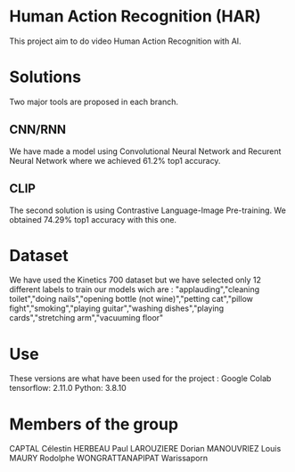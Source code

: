 # Human Action Recognition (HAR)
This project aim to do video Human Action Recognition with AI.

# Solutions
Two major tools are proposed in each branch.

## CNN/RNN
We have made a model using Convolutional Neural Network and Recurent Neural Network where we achieved 61.2% top1 accuracy.

## CLIP
The second solution is using Contrastive Language-Image Pre-training. We obtained 74.29% top1 accuracy with this one.

# Dataset
We have used the Kinetics 700 dataset but we have selected only 12 different labels to train our models wich are : 
"applauding","cleaning toilet","doing nails","opening bottle (not wine)","petting cat","pillow fight","smoking","playing guitar","washing dishes","playing cards","stretching arm","vacuuming floor"

# Use
These versions are what have been used for the project :
Google Colab
tensorflow: 2.11.0
Python: 3.8.10

# Members of the group
CAPTAL Célestin
HERBEAU Paul
LAROUZIERE Dorian
MANOUVRIEZ Louis
MAURY Rodolphe
WONGRATTANAPIPAT Warissaporn
